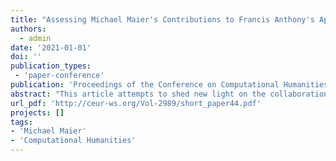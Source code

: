 ```yaml
---
title: "Assessing Michael Maier's Contributions to Francis Anthony's Apologia (1616) Using Stylometry"
authors:
  - admin
date: '2021-01-01'
doi: ''
publication_types:
 - 'paper-conference'
publication: 'Proceedings of the Conference on Computational Humanities Research 2021. Amsterdam, the Netherlands, November 17-19, 2021.'
abstract: "This article attempts to shed new light on the collaboration between the chymical authors Michael Maier (1568–1622) and Francis Anthony (1550–1632) using stylometric authorship attribution. Maier and Anthony were friends and we know that they worked together on the English and Latin versions of Anthony’s Apologie or Apologia (1616) respectively. The question remains whether Maier was more than just a mere translator, as it has been claimed in the past – notably by Maier himself. Using R-Stylo, stylometric analyses are conducted. It is discussed what conclusions can be drawn from them given that we already know Maier and Anthony were working together and that Maier was the translator responsible for the Latin Apologia (1616) ascribed to Anthony. In the end, stylometry doesn’t offer enough evidence for us to make any definite claims regarding the authorship situation under discussion. It can, however, offer certain insights into the stylometric proximity between Maier and Anthony."
url_pdf: 'http://ceur-ws.org/Vol-2989/short_paper44.pdf'
projects: []
tags:
- 'Michael Maier'
- 'Computational Humanities'
---
```

